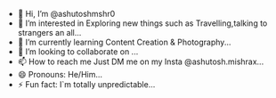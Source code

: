 - 👋 Hi, I’m @ashutoshmshr0
- 👀 I’m interested in Exploring new things such as Travelling,talking to strangers an all...
- 🌱 I’m currently learning Content Creation & Photography...
- 💞️ I’m looking to collaborate on ...
- 📫 How to reach me Just DM me on my Insta @ashutosh.mishrax...
- 😄 Pronouns: He/Him...
- ⚡ Fun fact: I`m totally unpredictable...

<!---
ashutoshmshr0/ashutoshmshr0 is a ✨ special ✨ repository because its `README.md` (this file) appears on your GitHub profile.
You can click the Preview link to take a look at your changes.
--->
